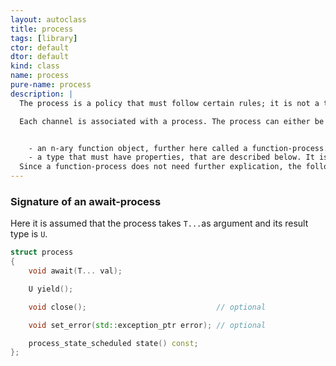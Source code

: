 ```yaml
---
layout: autoclass
title: process
tags: [library]
ctor: default
dtor: default
kind: class
name: process
pure-name: process
description: |
  The process is a policy that must follow certain rules; it is not a type that the library provides.

  Each channel is associated with a process. The process can either be


    - an n-ary function object, further here called a function-process. 
    - a type that must have properties, that are described below. It is further here called an await-process.
  Since a function-process does not need further explication, the following concentrates on await-processes.
---
```


### Signature of an await-process ###

Here it is assumed that the process takes `T...`as argument and its result type is `U`.

~~~ c++
struct process 
{
    void await(T... val);

    U yield();

    void close();                             // optional

    void set_error(std::exception_ptr error); // optional

    process_state_scheduled state() const;
};
~~~
